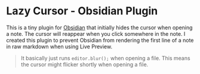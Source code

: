 # Lazy Cursor - Obsidian Plugin

This is a tiny plugin for [Obsidian](https://obsidian.md) that initially hides the cursor when opening a note. The cursor will reappear when you click somewhere in the note.
I created this plugin to prevent Obsidian from rendering the first line of a note in raw markdown when using Live Preview.

> It basically just runs `editor.blur();` when opening a file. This means the cursor might flicker shortly when opening a file.
